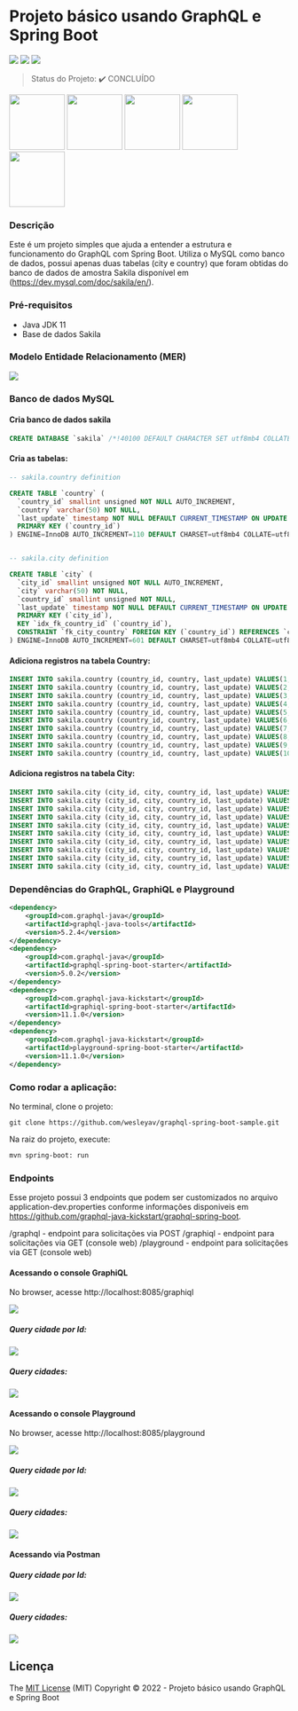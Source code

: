 # Projeto básico usando GraphQL e Spring Boot

<img src="https://img.shields.io/badge/SPRING-FRAMEWORK-blue">
<img src="https://img.shields.io/badge/LICENSE-MIT-blue">
<img src="https://img.shields.io/badge/STATUS-CONCLUIDO-blue">

> Status do Projeto: :heavy_check_mark: CONCLUÍDO

<img widht="100" height="100" src="https://cdn.jsdelivr.net/gh/devicons/devicon/icons/spring/spring-original-wordmark.svg" />
<img widht="100" height="100" src="https://cdn.jsdelivr.net/gh/devicons/devicon/icons/java/java-plain-wordmark.svg" />
<img widht="100" height="100" src="https://cdn.jsdelivr.net/gh/devicons/devicon/icons/graphql/graphql-plain-wordmark.svg" />
<img widht="100" height="100" src="https://cdn.jsdelivr.net/gh/devicons/devicon/icons/mysql/mysql-original-wordmark.svg" />
<img widht="100" height="100" src="https://cdn.jsdelivr.net/gh/devicons/devicon/icons/tomcat/tomcat-original-wordmark.svg" />

### Descrição
Este é um projeto simples que ajuda a entender a estrutura e funcionamento do GraphQL com Spring Boot. Utiliza o MySQL como banco de dados, possui apenas duas tabelas (city e country) que foram obtidas do banco de dados de amostra Sakila disponível em (https://dev.mysql.com/doc/sakila/en/). 

### Pré-requisitos
* Java JDK 11
* Base de dados Sakila

### Modelo Entidade Relacionamento (MER)
![](/src/main/resources/docs/img/graphql-mer.png)

### Banco de dados MySQL
#### Cria banco de dados sakila
```sql
CREATE DATABASE `sakila` /*!40100 DEFAULT CHARACTER SET utf8mb4 COLLATE utf8mb4_0900_ai_ci */ /*!80016 DEFAULT ENCRYPTION='N' */;
```
#### Cria as tabelas:
```sql
-- sakila.country definition

CREATE TABLE `country` (
  `country_id` smallint unsigned NOT NULL AUTO_INCREMENT,
  `country` varchar(50) NOT NULL,
  `last_update` timestamp NOT NULL DEFAULT CURRENT_TIMESTAMP ON UPDATE CURRENT_TIMESTAMP,
  PRIMARY KEY (`country_id`)
) ENGINE=InnoDB AUTO_INCREMENT=110 DEFAULT CHARSET=utf8mb4 COLLATE=utf8mb4_0900_ai_ci;


-- sakila.city definition

CREATE TABLE `city` (
  `city_id` smallint unsigned NOT NULL AUTO_INCREMENT,
  `city` varchar(50) NOT NULL,
  `country_id` smallint unsigned NOT NULL,
  `last_update` timestamp NOT NULL DEFAULT CURRENT_TIMESTAMP ON UPDATE CURRENT_TIMESTAMP,
  PRIMARY KEY (`city_id`),
  KEY `idx_fk_country_id` (`country_id`),
  CONSTRAINT `fk_city_country` FOREIGN KEY (`country_id`) REFERENCES `country` (`country_id`) ON DELETE RESTRICT ON UPDATE CASCADE
) ENGINE=InnoDB AUTO_INCREMENT=601 DEFAULT CHARSET=utf8mb4 COLLATE=utf8mb4_0900_ai_ci;
```

#### Adiciona registros na tabela Country:
```sql
INSERT INTO sakila.country (country_id, country, last_update) VALUES(1, 'Afghanistan', '2006-02-15 04:44:00');
INSERT INTO sakila.country (country_id, country, last_update) VALUES(2, 'Algeria', '2006-02-15 04:44:00');
INSERT INTO sakila.country (country_id, country, last_update) VALUES(3, 'American Samoa', '2006-02-15 04:44:00');
INSERT INTO sakila.country (country_id, country, last_update) VALUES(4, 'Angola', '2006-02-15 04:44:00');
INSERT INTO sakila.country (country_id, country, last_update) VALUES(5, 'Anguilla', '2006-02-15 04:44:00');
INSERT INTO sakila.country (country_id, country, last_update) VALUES(6, 'Argentina', '2006-02-15 04:44:00');
INSERT INTO sakila.country (country_id, country, last_update) VALUES(7, 'Armenia', '2006-02-15 04:44:00');
INSERT INTO sakila.country (country_id, country, last_update) VALUES(8, 'Australia', '2006-02-15 04:44:00');
INSERT INTO sakila.country (country_id, country, last_update) VALUES(9, 'Austria', '2006-02-15 04:44:00');
INSERT INTO sakila.country (country_id, country, last_update) VALUES(10, 'Azerbaijan', '2006-02-15 04:44:00');
```

#### Adiciona registros na tabela City:
```sql
INSERT INTO sakila.city (city_id, city, country_id, last_update) VALUES(1, 'A Corua (La Corua)', 87, '2006-02-15 04:45:25');
INSERT INTO sakila.city (city_id, city, country_id, last_update) VALUES(2, 'Abha', 82, '2006-02-15 04:45:25');
INSERT INTO sakila.city (city_id, city, country_id, last_update) VALUES(3, 'Abu Dhabi', 101, '2006-02-15 04:45:25');
INSERT INTO sakila.city (city_id, city, country_id, last_update) VALUES(4, 'Acua', 60, '2006-02-15 04:45:25');
INSERT INTO sakila.city (city_id, city, country_id, last_update) VALUES(5, 'Adana', 97, '2006-02-15 04:45:25');
INSERT INTO sakila.city (city_id, city, country_id, last_update) VALUES(6, 'Addis Abeba', 31, '2006-02-15 04:45:25');
INSERT INTO sakila.city (city_id, city, country_id, last_update) VALUES(7, 'Aden', 107, '2006-02-15 04:45:25');
INSERT INTO sakila.city (city_id, city, country_id, last_update) VALUES(8, 'Adoni', 44, '2006-02-15 04:45:25');
INSERT INTO sakila.city (city_id, city, country_id, last_update) VALUES(9, 'Ahmadnagar', 44, '2006-02-15 04:45:25');
INSERT INTO sakila.city (city_id, city, country_id, last_update) VALUES(10, 'Akishima', 50, '2006-02-15 04:45:25');
```

### Dependências do GraphQL, GraphiQL e Playground
```xml
<dependency>
    <groupId>com.graphql-java</groupId>
    <artifactId>graphql-java-tools</artifactId>
    <version>5.2.4</version>
</dependency>
<dependency>
    <groupId>com.graphql-java</groupId>
    <artifactId>graphql-spring-boot-starter</artifactId>
    <version>5.0.2</version>
</dependency>
<dependency>
    <groupId>com.graphql-java-kickstart</groupId>
    <artifactId>graphiql-spring-boot-starter</artifactId>
    <version>11.1.0</version>
</dependency>
<dependency>
    <groupId>com.graphql-java-kickstart</groupId>
    <artifactId>playground-spring-boot-starter</artifactId>
    <version>11.1.0</version>
</dependency>
```

### Como rodar a aplicação:
No terminal, clone o projeto:
```git
git clone https://github.com/wesleyav/graphql-spring-boot-sample.git
```
Na raiz do projeto, execute:
```bash
mvn spring-boot: run
```

### Endpoints
Esse projeto possui 3 endpoints que podem ser customizados no arquivo application-dev.properties conforme informações disponiveis em https://github.com/graphql-java-kickstart/graphql-spring-boot.

/graphql - endpoint para solicitações via POST
/graphiql - endpoint para solicitações via GET (console web)
/playground - endpoint para solicitações via GET (console web)

#### Acessando o console GraphiQL
No browser, acesse http://localhost:8085/graphiql

![](/src/main/resources/docs/img/graphiql.png)
<br>

##### Query cidade por Id:

![](/src/main/resources/docs/img/graphiql-query-cityById.png)
<br>

##### Query cidades:

![](/src/main/resources/docs/img/graphiql-query-cities.png)
<br>

#### Acessando o console Playground
No browser, acesse http://localhost:8085/playground

![](/src/main/resources/docs/img/playground.png)
<br>

##### Query cidade por Id:

![](/src/main/resources/docs/img/playground-query-cityById.png)
<br>

##### Query cidades:

![](/src/main/resources/docs/img/playground-query-cities.png)
<br>

#### Acessando via Postman

##### Query cidade por Id:
![](/src/main/resources/docs/img/postman-query-cityById.png)
<br>

##### Query cidades:
![](/src/main/resources/docs/img/postman-query-cities.png)
<br>

## Licença 

The [MIT License]() (MIT)
Copyright :copyright: 2022 - Projeto básico usando GraphQL e Spring Boot